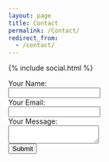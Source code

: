 ```yaml
---
layout: page
title: Contact
permalink: /Contact/
redirect_from:
  - /contact/
---
```


<head>
  <link rel="stylesheet" href="https://cdnjs.cloudflare.com/ajax/libs/font-awesome/5.15.3/css/all.min.css">
  <style>
  .contact-form {
      width: 100%;
  }

  .contact-form input[type="text"],
  .contact-form input[type="email"],
  .contact-form textarea {
      width: 100%;
  }
  </style>
</head>

{% include social.html %}

<form action="https://formspree.io/f/xayzglbq" method="POST" class="contact-form">
    <label for="name">Your Name:</label><br>
    <input type="text" id="name" name="name" required><br>
    <label for="email">Your Email:</label><br>
    <input type="email" id="email" name="_replyto" required><br>
    <label for="message">Your Message:</label><br>
    <textarea id="message" name="message" required></textarea><br>
    <input type="submit" value="Submit">
</form>